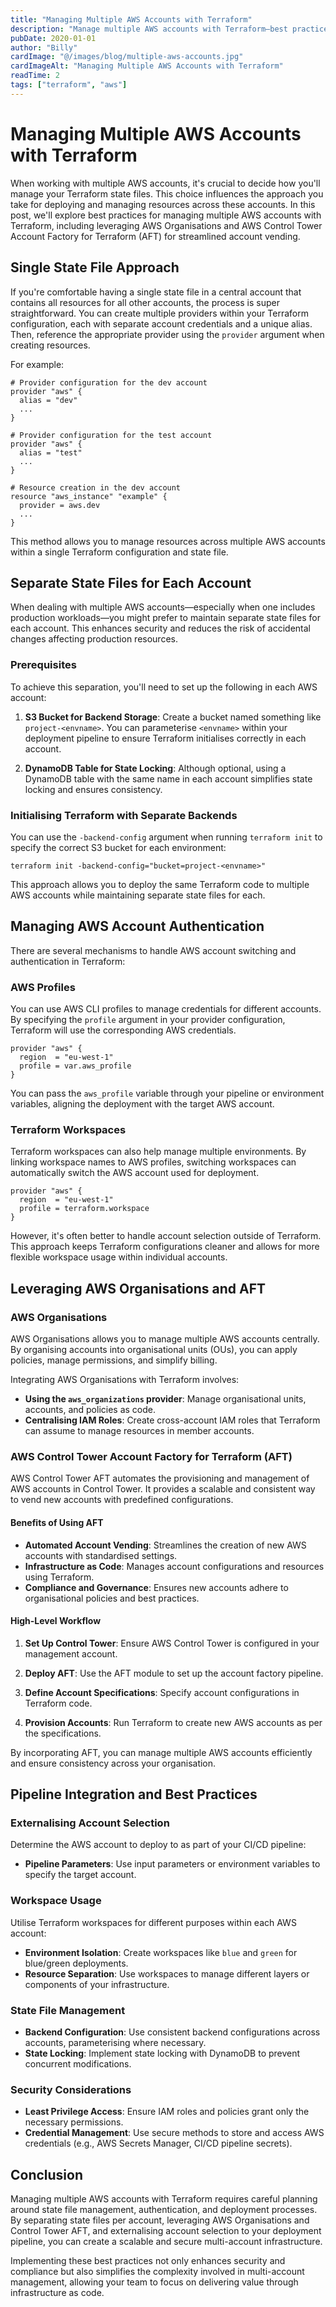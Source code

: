 ```yaml
---
title: "Managing Multiple AWS Accounts with Terraform"
description: "Manage multiple AWS accounts with Terraform—best practices, strategies, and leveraging AWS Control Tower AFT.."
pubDate: 2020-01-01
author: "Billy"
cardImage: "@/images/blog/multiple-aws-accounts.jpg"
cardImageAlt: "Managing Multiple AWS Accounts with Terraform"
readTime: 2
tags: ["terraform", "aws"]
---
```


# Managing Multiple AWS Accounts with Terraform

When working with multiple AWS accounts, it's crucial to decide how you'll manage your Terraform state files. This choice influences the approach you take for deploying and managing resources across these accounts. In this post, we'll explore best practices for managing multiple AWS accounts with Terraform, including leveraging AWS Organisations and AWS Control Tower Account Factory for Terraform (AFT) for streamlined account vending.

## Single State File Approach

If you're comfortable having a single state file in a central account that contains all resources for all other accounts, the process is super straightforward. You can create multiple providers within your Terraform configuration, each with separate account credentials and a unique alias. Then, reference the appropriate provider using the `provider` argument when creating resources.

For example:

```
# Provider configuration for the dev account
provider "aws" {
  alias = "dev"
  ...
}

# Provider configuration for the test account
provider "aws" {
  alias = "test"
  ...
}

# Resource creation in the dev account
resource "aws_instance" "example" {
  provider = aws.dev
  ...
}
```

This method allows you to manage resources across multiple AWS accounts within a single Terraform configuration and state file.

## Separate State Files for Each Account

When dealing with multiple AWS accounts—especially when one includes production workloads—you might prefer to maintain separate state files for each account. This enhances security and reduces the risk of accidental changes affecting production resources.

### Prerequisites

To achieve this separation, you'll need to set up the following in each AWS account:

1. **S3 Bucket for Backend Storage**: Create a bucket named something like `project-<envname>`. You can parameterise `<envname>` within your deployment pipeline to ensure Terraform initialises correctly in each account.

2. **DynamoDB Table for State Locking**: Although optional, using a DynamoDB table with the same name in each account simplifies state locking and ensures consistency.

### Initialising Terraform with Separate Backends

You can use the `-backend-config` argument when running `terraform init` to specify the correct S3 bucket for each environment:

```
terraform init -backend-config="bucket=project-<envname>"
```

This approach allows you to deploy the same Terraform code to multiple AWS accounts while maintaining separate state files for each.

## Managing AWS Account Authentication

There are several mechanisms to handle AWS account switching and authentication in Terraform:

### AWS Profiles

You can use AWS CLI profiles to manage credentials for different accounts. By specifying the `profile` argument in your provider configuration, Terraform will use the corresponding AWS credentials.

```
provider "aws" {
  region  = "eu-west-1"
  profile = var.aws_profile
}
```

You can pass the `aws_profile` variable through your pipeline or environment variables, aligning the deployment with the target AWS account.

### Terraform Workspaces

Terraform workspaces can also help manage multiple environments. By linking workspace names to AWS profiles, switching workspaces can automatically switch the AWS account used for deployment.

```
provider "aws" {
  region  = "eu-west-1"
  profile = terraform.workspace
}
```

However, it's often better to handle account selection outside of Terraform. This approach keeps Terraform configurations cleaner and allows for more flexible workspace usage within individual accounts.

## Leveraging AWS Organisations and AFT

### AWS Organisations

AWS Organisations allows you to manage multiple AWS accounts centrally. By organising accounts into organisational units (OUs), you can apply policies, manage permissions, and simplify billing.

Integrating AWS Organisations with Terraform involves:

- **Using the `aws_organizations` provider**: Manage organisational units, accounts, and policies as code.
- **Centralising IAM Roles**: Create cross-account IAM roles that Terraform can assume to manage resources in member accounts.

### AWS Control Tower Account Factory for Terraform (AFT)

AWS Control Tower AFT automates the provisioning and management of AWS accounts in Control Tower. It provides a scalable and consistent way to vend new accounts with predefined configurations.

#### Benefits of Using AFT

- **Automated Account Vending**: Streamlines the creation of new AWS accounts with standardised settings.
- **Infrastructure as Code**: Manages account configurations and resources using Terraform.
- **Compliance and Governance**: Ensures new accounts adhere to organisational policies and best practices.

#### High-Level Workflow

1. **Set Up Control Tower**: Ensure AWS Control Tower is configured in your management account.

2. **Deploy AFT**: Use the AFT module to set up the account factory pipeline.

3. **Define Account Specifications**: Specify account configurations in Terraform code.

4. **Provision Accounts**: Run Terraform to create new AWS accounts as per the specifications.

By incorporating AFT, you can manage multiple AWS accounts efficiently and ensure consistency across your organisation.

## Pipeline Integration and Best Practices

### Externalising Account Selection

Determine the AWS account to deploy to as part of your CI/CD pipeline:

- **Pipeline Parameters**: Use input parameters or environment variables to specify the target account.

### Workspace Usage

Utilise Terraform workspaces for different purposes within each AWS account:

- **Environment Isolation**: Create workspaces like `blue` and `green` for blue/green deployments.
- **Resource Separation**: Use workspaces to manage different layers or components of your infrastructure.

### State File Management

- **Backend Configuration**: Use consistent backend configurations across accounts, parameterising where necessary.
- **State Locking**: Implement state locking with DynamoDB to prevent concurrent modifications.

### Security Considerations

- **Least Privilege Access**: Ensure IAM roles and policies grant only the necessary permissions.
- **Credential Management**: Use secure methods to store and access AWS credentials (e.g., AWS Secrets Manager, CI/CD pipeline secrets).

## Conclusion

Managing multiple AWS accounts with Terraform requires careful planning around state file management, authentication, and deployment processes. By separating state files per account, leveraging AWS Organisations and Control Tower AFT, and externalising account selection to your deployment pipeline, you can create a scalable and secure multi-account infrastructure.

Implementing these best practices not only enhances security and compliance but also simplifies the complexity involved in multi-account management, allowing your team to focus on delivering value through infrastructure as code.
